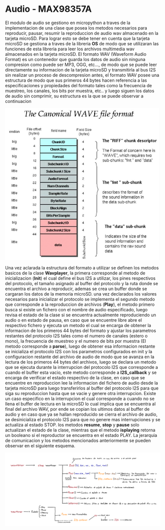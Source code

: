 # Audio - MAX98357A



El modulo de audio se gestiono en micropython a traves de la implementacion de una clase que posea los metodos necesarios para reproducir, pausar, resumir la reproduccion de audio wav almacenado en la tarjeta microSD. Para lograr esto se debe tener en cuenta que la tarjeta microSD se gestiona a traves de la libreria **OS** de modo que se utilizaran las funciones de esta libreria para leer los archivos multimedia wav almacenados en la tarjeta microSD. El formato WAV (Waveform Audio Format) es un contenedor que guarda los datos de audio sin ninguna compresion como puede ser MP3, OGG, etc..., de modo que se puede leer directamente su informacion de la tarjeta microSD y transmitirla al bus I2S sin realizar un proceso de descompresion antes, el formato WAV posee una estructura de modo que sus primeros 44 bytes hacen referencia a las especificaciones y propiedades del formato tales como la frecuencia de muestreo, los canales, los bits por muestra, etc.. y luego siguen los datos de audio sin comprimir, su estructura es la que se puede observar a continuacion

<img src="./Imagenes/wavformat.png" alt='Estructura del formato WAV' width="500px"/>

Una vez aclarada la estructura del formato a utilizar se definen los metodos basicos de la clase **Wavplayer**, la primera corresponde al metodo de inicializacion (**Init**) el cual define el bus I2S a utilizar, los pines respectivos del protocolo, el tamaño asignado al buffer del protocolo y la ruta donde se encuentra el archivo a reproducir, ademas se crea un buffer donde se cargaran los datos de la memoria microSD. una vez declarados los valores necesarios para inicializar el protocolo se implementa el segundo metodo que corresponde a la reproduccion de archivos (**Play**), el metodo primero busca si existe un fichero con el nombre de audio especificado, luego revisa el estado de la clase si se encuentra actualmente reproduciendo un audio o en estado de pausa, en caso que se encuentre libre abre el respectivo fichero y ejecuta un metodo el cual se encarga de obtener la informacion de los primeros 44 bytes del formato y ajustar los parametros restantes del protocolo I2S tales como el numero de canales (estero o mono), la frecuencia de muestreo y el numero de bits por muestra (El metodo corresponde a **parse**), luego de obtener esa informacion restante se inicializa el protocolo I2S con los parametros configurados en init y la configuracion restante del archivo de audio de modo que se avanza en la lectura de los primeros 44 bytes del archivos, luego se declara un metodo que se ejecuta durante la interrupcion del protocolo I2S que corresponde a cuando el buffer esta vacio, este metodo corresponde a **I2S_callback** y se encarga de verificar el estado respectivo de la clase, en caso que se encuentre en reproduccion lee la informacion del fichero de audio desde la tarjeta microSD para luego transferirlos al buffer del protocolo I2S para que siga su reproduccion hasta que se vacie y genere otra interrupcion. Existe un caso especifico en la interrupcion el cual corresponde a cuando no se llena el buffer de lectura en la microSD lo cual implica que se encuentra al final del archivo WAV, por ende se copian los ultimos datos al buffer de audio y en caso que ya se hallan reproducido se cierra el archivo de audio, se desinicializa el protocolo I2S para que no genere mas interrupciones y se actualiza al estado STOP. los metodos **resume**, **stop** y **pause** solo actualizan el estado de la clase, mientras que el metodo **isplaying** retorna un booleano si el reproductor se encuentra en el estado PLAY. La jerarquia de comunicacion y los metodos mencionados anteriormente se pueden observar en el siguiente esquema.

<img src="./Imagenes/Audiolibreria.png" alt='Jerarquia de metodos y librerias del modulo de Audio' width="1000px"/>
